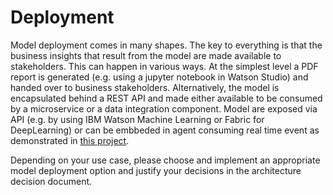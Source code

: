 # Deployment

Model deployment comes in many shapes. The key to everything is that the business insights that result from the model are made available to stakeholders. This can happen in various ways. At the simplest level a PDF report is generated (e.g. using a jupyter notebook in Watson Studio) and handed over to business stakeholders. Alternatively, the model is encapsulated behind a REST API and made either available to be consumed by a microservice or a data integration component. Model are exposed via API (e.g. by using IBM Watson Machine Learning or Fabric for DeepLearning) or can be embbeded in agent consuming real time event as demonstrated in [this project](https://ibm-cloud-architecture.github.io/refarch-reefer-ml/build-run/#the-predictive-scoring-agent). 

Depending on your use case, please choose and implement an appropriate model deployment option and justify your decisions in the architecture decision document.
